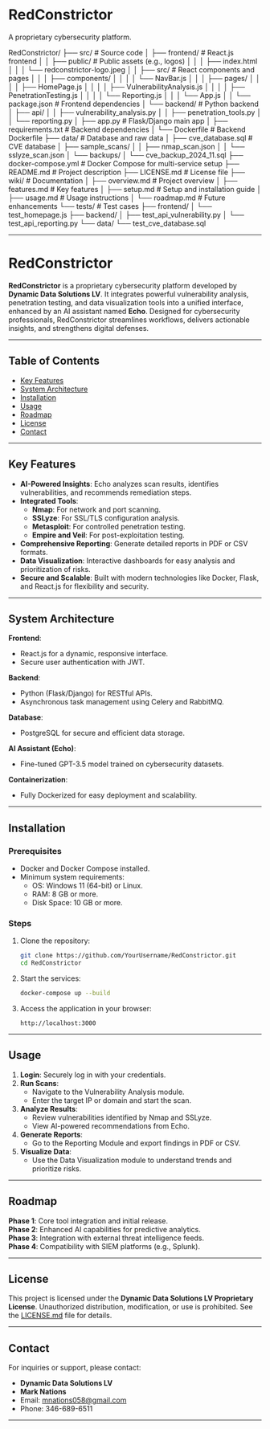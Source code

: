 # RedConstrictor
A proprietary cybersecurity platform.

RedConstrictor/
├── src/                             # Source code
│   ├── frontend/                    # React.js frontend
│   │   ├── public/                  # Public assets (e.g., logos)
│   │   │   ├── index.html
│   │   │   └── redconstrictor-logo.jpeg
│   │   ├── src/                     # React components and pages
│   │   │   ├── components/
│   │   │   │   └── NavBar.js
│   │   │   ├── pages/
│   │   │   │   ├── HomePage.js
│   │   │   │   ├── VulnerabilityAnalysis.js
│   │   │   │   ├── PenetrationTesting.js
│   │   │   │   └── Reporting.js
│   │   │   └── App.js
│   │   └── package.json             # Frontend dependencies
│   └── backend/                     # Python backend
│       ├── api/
│       │   ├── vulnerability_analysis.py
│       │   ├── penetration_tools.py
│       │   └── reporting.py
│       ├── app.py                   # Flask/Django main app
│       ├── requirements.txt         # Backend dependencies
│       └── Dockerfile               # Backend Dockerfile
├── data/                            # Database and raw data
│   ├── cve_database.sql             # CVE database
│   ├── sample_scans/
│   │   ├── nmap_scan.json
│   │   └── sslyze_scan.json
│   └── backups/
│       └── cve_backup_2024_11.sql
├── docker-compose.yml               # Docker Compose for multi-service setup
├── README.md                        # Project description
├── LICENSE.md                       # License file
├── wiki/                            # Documentation
│   ├── overview.md                  # Project overview
│   ├── features.md                  # Key features
│   ├── setup.md                     # Setup and installation guide
│   ├── usage.md                     # Usage instructions
│   └── roadmap.md                   # Future enhancements
└── tests/                           # Test cases
    ├── frontend/
    │   └── test_homepage.js
    ├── backend/
    │   ├── test_api_vulnerability.py
    │   └── test_api_reporting.py
    └── data/
        └── test_cve_database.sql


---

# **RedConstrictor**

**RedConstrictor** is a proprietary cybersecurity platform developed by **Dynamic Data Solutions LV**. It integrates powerful vulnerability analysis, penetration testing, and data visualization tools into a unified interface, enhanced by an AI assistant named **Echo**. Designed for cybersecurity professionals, RedConstrictor streamlines workflows, delivers actionable insights, and strengthens digital defenses.

---

## **Table of Contents**
- [Key Features](#key-features)
- [System Architecture](#system-architecture)
- [Installation](#installation)
- [Usage](#usage)
- [Roadmap](#roadmap)
- [License](#license)
- [Contact](#contact)

---

## **Key Features**

- **AI-Powered Insights**: Echo analyzes scan results, identifies vulnerabilities, and recommends remediation steps.
- **Integrated Tools**:
  - **Nmap**: For network and port scanning.
  - **SSLyze**: For SSL/TLS configuration analysis.
  - **Metasploit**: For controlled penetration testing.
  - **Empire and Veil**: For post-exploitation testing.
- **Comprehensive Reporting**: Generate detailed reports in PDF or CSV formats.
- **Data Visualization**: Interactive dashboards for easy analysis and prioritization of risks.
- **Secure and Scalable**: Built with modern technologies like Docker, Flask, and React.js for flexibility and security.

---

## **System Architecture**

**Frontend**:
- React.js for a dynamic, responsive interface.
- Secure user authentication with JWT.

**Backend**:
- Python (Flask/Django) for RESTful APIs.
- Asynchronous task management using Celery and RabbitMQ.

**Database**:
- PostgreSQL for secure and efficient data storage.

**AI Assistant (Echo)**:
- Fine-tuned GPT-3.5 model trained on cybersecurity datasets.

**Containerization**:
- Fully Dockerized for easy deployment and scalability.

---

## **Installation**

### **Prerequisites**
- Docker and Docker Compose installed.
- Minimum system requirements:
  - OS: Windows 11 (64-bit) or Linux.
  - RAM: 8 GB or more.
  - Disk Space: 10 GB or more.

### **Steps**
1. Clone the repository:
   ```bash
   git clone https://github.com/YourUsername/RedConstrictor.git
   cd RedConstrictor
   ```
2. Start the services:
   ```bash
   docker-compose up --build
   ```
3. Access the application in your browser:
   ```
   http://localhost:3000
   ```

---

## **Usage**

1. **Login**: Securely log in with your credentials.
2. **Run Scans**:
   - Navigate to the Vulnerability Analysis module.
   - Enter the target IP or domain and start the scan.
3. **Analyze Results**:
   - Review vulnerabilities identified by Nmap and SSLyze.
   - View AI-powered recommendations from Echo.
4. **Generate Reports**:
   - Go to the Reporting Module and export findings in PDF or CSV.
5. **Visualize Data**:
   - Use the Data Visualization module to understand trends and prioritize risks.

---

## **Roadmap**

**Phase 1**: Core tool integration and initial release.  
**Phase 2**: Enhanced AI capabilities for predictive analytics.  
**Phase 3**: Integration with external threat intelligence feeds.  
**Phase 4**: Compatibility with SIEM platforms (e.g., Splunk).

---

## **License**

This project is licensed under the **Dynamic Data Solutions LV Proprietary License**. Unauthorized distribution, modification, or use is prohibited. See the [LICENSE.md](LICENSE.md) file for details.

---

## **Contact**

For inquiries or support, please contact:
- **Dynamic Data Solutions LV**
- **Mark Nations**
- Email: [mnations058@gmail.com](mailto:mnations058@gmail.com)
- Phone: 346-689-6511

---